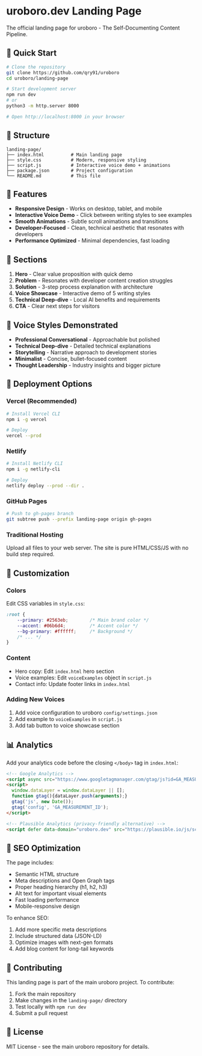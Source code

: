 # uroboro.dev Landing Page

The official landing page for uroboro - The Self-Documenting Content Pipeline.

## 🚀 Quick Start

```bash
# Clone the repository
git clone https://github.com/qry91/uroboro
cd uroboro/landing-page

# Start development server
npm run dev
# or
python3 -m http.server 8000

# Open http://localhost:8000 in your browser
```

## 📁 Structure

```
landing-page/
├── index.html          # Main landing page
├── style.css           # Modern, responsive styling  
├── script.js           # Interactive voice demo + animations
├── package.json        # Project configuration
└── README.md           # This file
```

## 🎨 Features

- **Responsive Design** - Works on desktop, tablet, and mobile
- **Interactive Voice Demo** - Click between writing styles to see examples
- **Smooth Animations** - Subtle scroll animations and transitions
- **Developer-Focused** - Clean, technical aesthetic that resonates with developers
- **Performance Optimized** - Minimal dependencies, fast loading

## 🎯 Sections

1. **Hero** - Clear value proposition with quick demo
2. **Problem** - Resonates with developer content creation struggles  
3. **Solution** - 3-step process explanation with architecture
4. **Voice Showcase** - Interactive demo of 5 writing styles
5. **Technical Deep-dive** - Local AI benefits and requirements
6. **CTA** - Clear next steps for visitors

## 🎪 Voice Styles Demonstrated

- **Professional Conversational** - Approachable but polished
- **Technical Deep-dive** - Detailed technical explanations
- **Storytelling** - Narrative approach to development stories
- **Minimalist** - Concise, bullet-focused content
- **Thought Leadership** - Industry insights and bigger picture

## 🚀 Deployment Options

### Vercel (Recommended)
```bash
# Install Vercel CLI
npm i -g vercel

# Deploy
vercel --prod
```

### Netlify
```bash
# Install Netlify CLI  
npm i -g netlify-cli

# Deploy
netlify deploy --prod --dir .
```

### GitHub Pages
```bash
# Push to gh-pages branch
git subtree push --prefix landing-page origin gh-pages
```

### Traditional Hosting
Upload all files to your web server. The site is pure HTML/CSS/JS with no build step required.

## 🔧 Customization

### Colors
Edit CSS variables in `style.css`:
```css
:root {
    --primary: #2563eb;        /* Main brand color */
    --accent: #06b6d4;         /* Accent color */  
    --bg-primary: #ffffff;     /* Background */
    /* ... */
}
```

### Content
- Hero copy: Edit `index.html` hero section
- Voice examples: Edit `voiceExamples` object in `script.js`
- Contact info: Update footer links in `index.html`

### Adding New Voices
1. Add voice configuration to uroboro `config/settings.json`
2. Add example to `voiceExamples` in `script.js`
3. Add tab button to voice showcase section

## 📊 Analytics

Add your analytics code before the closing `</body>` tag in `index.html`:

```html
<!-- Google Analytics -->
<script async src="https://www.googletagmanager.com/gtag/js?id=GA_MEASUREMENT_ID"></script>
<script>
  window.dataLayer = window.dataLayer || [];
  function gtag(){dataLayer.push(arguments);}
  gtag('js', new Date());
  gtag('config', 'GA_MEASUREMENT_ID');
</script>

<!-- Plausible Analytics (privacy-friendly alternative) -->
<script defer data-domain="uroboro.dev" src="https://plausible.io/js/script.js"></script>
```

## 🎯 SEO Optimization

The page includes:
- Semantic HTML structure
- Meta descriptions and Open Graph tags  
- Proper heading hierarchy (h1, h2, h3)
- Alt text for important visual elements
- Fast loading performance
- Mobile-responsive design

To enhance SEO:
1. Add more specific meta descriptions
2. Include structured data (JSON-LD)
3. Optimize images with next-gen formats
4. Add blog content for long-tail keywords

## 🤝 Contributing

This landing page is part of the main uroboro project. To contribute:

1. Fork the main repository
2. Make changes in the `landing-page/` directory
3. Test locally with `npm run dev`
4. Submit a pull request

## 📄 License

MIT License - see the main uroboro repository for details. 